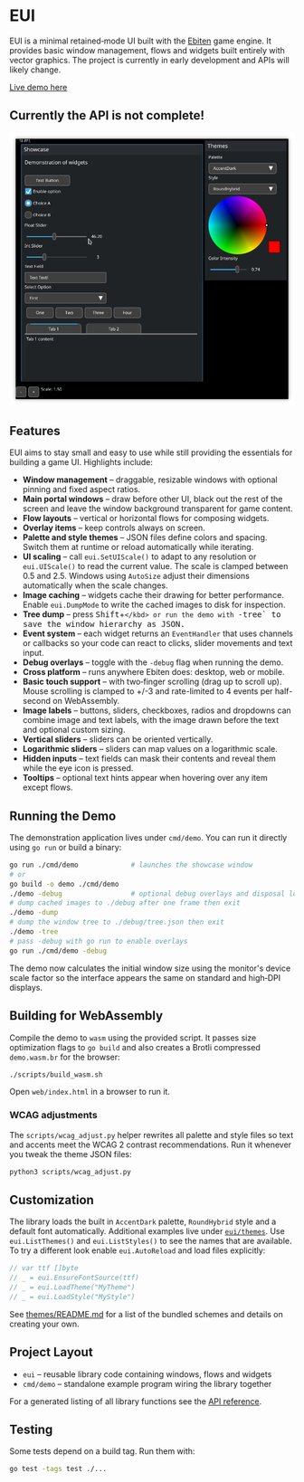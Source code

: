 # EUI

EUI is a minimal retained‑mode UI built with the [Ebiten](https://ebiten.org/) game engine.
It provides basic window management, flows and widgets built entirely with vector graphics.
The project is currently in early development and APIs will likely change.

[Live demo here](https://m45sci.xyz/u/dist/eui/)

## Currently the API is not complete!

![screenshot](https://raw.githubusercontent.com/Distortions81/EUI/refs/heads/main/Screenshot.png)

## Features

EUI aims to stay small and easy to use while still providing the essentials for
building a game UI. Highlights include:

- **Window management** – draggable, resizable windows with optional pinning and fixed aspect ratios.
- **Main portal windows** – draw before other UI, black out the rest of the
  screen and leave the window background transparent for game content.
- **Flow layouts** – vertical or horizontal flows for composing widgets.
- **Overlay items** – keep controls always on screen.
- **Palette and style themes** – JSON files define colors and spacing. Switch
  them at runtime or reload automatically while iterating.
- **UI scaling** – call `eui.SetUIScale()` to adapt to any resolution or
  `eui.UIScale()` to read the current value. The scale is clamped between 0.5
  and 2.5. Windows using `AutoSize` adjust their dimensions automatically when
  the scale changes.
- **Image caching** – widgets cache their drawing for better performance.
  Enable `eui.DumpMode` to write the cached images to disk for inspection.
- **Tree dump** – press <kbd>Shift</kbd>+<kbd>`</kbd> or run the demo with
  `-tree` to save the window hierarchy as JSON.
- **Event system** – each widget returns an `EventHandler` that uses channels or
  callbacks so your code can react to clicks, slider movements and text input.
- **Debug overlays** – toggle with the `-debug` flag when running the demo.
- **Cross platform** – runs anywhere Ebiten does: desktop, web or mobile.
- **Basic touch support** – with two‑finger scrolling (drag up to scroll up).
  Mouse scrolling is clamped to +/-3 and rate-limited to 4 events per half-second on WebAssembly.
- **Image labels** – buttons, sliders, checkboxes, radios and dropdowns can combine image and text labels, with the image drawn before the text and optional custom sizing.
- **Vertical sliders** – sliders can be oriented vertically.
- **Logarithmic sliders** – sliders can map values on a logarithmic scale.
- **Hidden inputs** – text fields can mask their contents and reveal them while the eye icon is pressed.
- **Tooltips** – optional text hints appear when hovering over any item except flows.


## Running the Demo

The demonstration application lives under `cmd/demo`. You can run it directly using `go run` or build a binary:

```sh
go run ./cmd/demo             # launches the showcase window
# or
go build -o demo ./cmd/demo
./demo -debug                 # optional debug overlays and disposal logs
# dump cached images to ./debug after one frame then exit
./demo -dump
# dump the window tree to ./debug/tree.json then exit
./demo -tree
# pass -debug with go run to enable overlays
go run ./cmd/demo -debug
```

The demo now calculates the initial window size using the monitor's device
scale factor so the interface appears the same on standard and high‑DPI
displays.

## Building for WebAssembly

Compile the demo to `wasm` using the provided script. It passes size
optimization flags to `go build` and also creates a Brotli compressed
`demo.wasm.br` for the browser:

```sh
./scripts/build_wasm.sh
```

Open `web/index.html` in a browser to run it.

### WCAG adjustments

The `scripts/wcag_adjust.py` helper rewrites all palette and style files so text
and accents meet the WCAG 2 contrast recommendations. Run it whenever you tweak
the theme JSON files:

```sh
python3 scripts/wcag_adjust.py
```

## Customization

The library loads the built in `AccentDark` palette, `RoundHybrid` style and a default font automatically. Additional examples live under [`eui/themes`](eui/themes). Use `eui.ListThemes()` and `eui.ListStyles()` to see the names that are available. To try a different look enable `eui.AutoReload` and load files explicitly:

```go
// var ttf []byte
// _ = eui.EnsureFontSource(ttf)
// _ = eui.LoadTheme("MyTheme")
// _ = eui.LoadStyle("MyStyle")
```
See [themes/README.md](eui/themes/README.md) for a list of the bundled schemes and details on creating your own.

## Project Layout

- `eui` – reusable library code containing windows, flows and widgets
- `cmd/demo` – standalone example program wiring the library together

For a generated listing of all library functions see the [API reference](api.md).

## Testing

Some tests depend on a build tag. Run them with:

```sh
go test -tags test ./...
```
